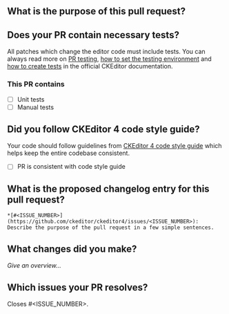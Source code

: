 ## What is the purpose of this pull request?

<!-- Bug fix / New feature / Typo fix / Other, please explain  -->

## Does your PR contain necessary tests?

All patches which change the editor code must include tests. You can always read more
on [PR testing](https://ckeditor.com/docs/ckeditor4/latest/guide/dev_contributing_code.html#tests),
[how to set the testing environment](https://ckeditor.com/docs/ckeditor4/latest/guide/dev_tests.html) and
[how to create tests](https://ckeditor.com/docs/ckeditor4/latest/guide/dev_tests.html#creating-your-own-test)
in the official CKEditor documentation.

### This PR contains

- [ ] Unit tests
- [ ] Manual tests

## Did you follow CKEditor 4 code style guide?

Your code should follow guidelines from [CKEditor 4 code style guide](https://github.com/ckeditor/ckeditor4/blob/major/dev/docs/codestyle.md) which helps keep the entire codebase consistent.

- [ ] PR is consistent with code style guide

## What is the proposed changelog entry for this pull request?

```
*[#<ISSUE_NUMBER>](https://github.com/ckeditor/ckeditor4/issues/<ISSUE_NUMBER>): Describe the purpose of the pull request in a few simple sentences.
```

## What changes did you make?

*Give an overview…*

## Which issues your PR resolves?

Closes #<ISSUE_NUMBER>.
<!-- Closes #<ANOTHER_ISSUE_NUMBER>. -->
